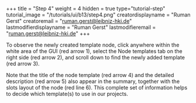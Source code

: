 +++
title = "Step 4"
weight = 4
hidden = true
type="tutorial-step"
tutorial_image = "/tutorials/ui/b13/step4.png"
creatordisplayname = "Ruman Gerst"
creatoremail = "ruman.gerst@leibniz-hki.de"
lastmodifierdisplayname = "Ruman Gerst"
lastmodifieremail = "ruman.gerst@leibniz-hki.de"
+++

To observe the newly created template node, click anywhere within the white area of the GUI (red arrow 1), select the Node templates tab on the right side (red arrow 2), and scroll down to find the newly added template (red arrow 3). 

Note that the title of the node template (red arrow 4) and the detailed description (red arrow 5) also appear in the summary, together with the slots layout of the node (red line 6). This complete set of information helps to decide which template(s) to use in our projects.  